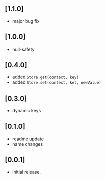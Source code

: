## [1.1.0]

* major bug fix

## [1.0.0]

* null-safety

## [0.4.0]

* added `Store.get(context, key)`
* added `Store.set(context, ket, newValue)`

## [0.3.0]

* dynamic keys

## [0.1.0]

* readme update
* name changes

## [0.0.1]

* initial release.
